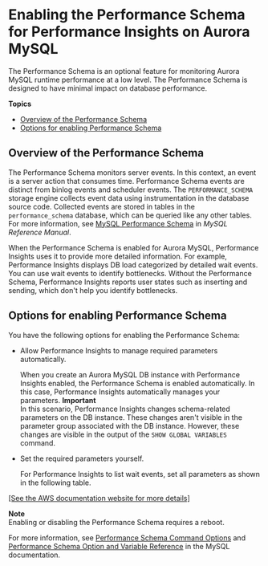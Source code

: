 # Enabling the Performance Schema for Performance Insights on Aurora MySQL<a name="USER_PerfInsights.EnableMySQL"></a>

The Performance Schema is an optional feature for monitoring Aurora MySQL runtime performance at a low level\. The Performance Schema is designed to have minimal impact on database performance\.

**Topics**
+ [Overview of the Performance Schema](#USER_PerfInsights.EnableMySQL.overview)
+ [Options for enabling Performance Schema](#USER_PerfInsights.EnableMySQL.options)

## Overview of the Performance Schema<a name="USER_PerfInsights.EnableMySQL.overview"></a>

The Performance Schema monitors server events\. In this context, an event is a server action that consumes time\. Performance Schema events are distinct from binlog events and scheduler events\. The `PERFORMANCE_SCHEMA` storage engine collects event data using instrumentation in the database source code\. Collected events are stored in tables in the `performance_schema` database, which can be queried like any other tables\. For more information, see [MySQL Performance Schema](https://dev.mysql.com/doc/refman/8.0/en/performance-schema.html) in *MySQL Reference Manual*\.

When the Performance Schema is enabled for Aurora MySQL, Performance Insights uses it to provide more detailed information\. For example, Performance Insights displays DB load categorized by detailed wait events\. You can use wait events to identify bottlenecks\. Without the Performance Schema, Performance Insights reports user states such as inserting and sending, which don't help you identify bottlenecks\.

## Options for enabling Performance Schema<a name="USER_PerfInsights.EnableMySQL.options"></a>

You have the following options for enabling the Performance Schema:
+ Allow Performance Insights to manage required parameters automatically\.

  When you create an Aurora MySQL DB instance with Performance Insights enabled, the Performance Schema is enabled automatically\. In this case, Performance Insights automatically manages your parameters\.
**Important**  
In this scenario, Performance Insights changes schema\-related parameters on the DB instance\. These changes aren't visible in the parameter group associated with the DB instance\. However, these changes are visible in the output of the `SHOW GLOBAL VARIABLES` command\.
+ Set the required parameters yourself\.

  For Performance Insights to list wait events, set all parameters as shown in the following table\.

[\[See the AWS documentation website for more details\]](http://docs.aws.amazon.com/AmazonRDS/latest/AuroraUserGuide/USER_PerfInsights.EnableMySQL.html)

**Note**  
Enabling or disabling the Performance Schema requires a reboot\.

For more information, see [Performance Schema Command Options](https://dev.mysql.com/doc/refman/5.6/en/performance-schema-options.html#option_mysqld_performance-schema-consumer-events-stages-current) and [Performance Schema Option and Variable Reference](https://dev.mysql.com/doc/refman/8.0/en/performance-schema-option-variable-reference.html) in the MySQL documentation\.